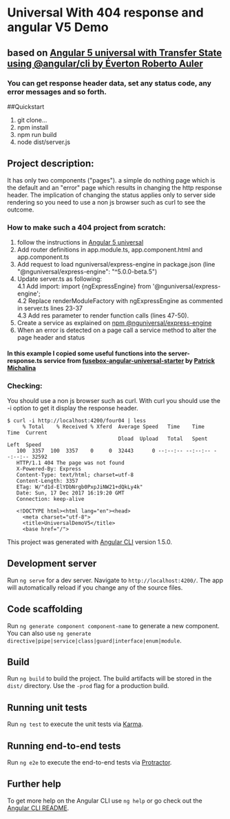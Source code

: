 # Universal With 404 response and angular V5 Demo
## based on [Angular 5 universal with Transfer State using @angular/cli by Éverton Roberto Auler](https://medium.com/@evertonrobertoauler/angular-5-universal-with-transfer-state-using-angular-cli-19fe1e1d352c)
### You can get response header data, set any status code, any error messages and so forth. 
##Quickstart
1. git clone... 
2. npm install
3. npm run build
4. node dist/server.js

## Project description:
It has only two components ("pages"). a simple do nothing page which is the default and an "error" page 
which results in changing the http response header. 
The implication of changing the status applies only to server side rendering so you need to use a non js 
browser such as curl to see the outcome.

### How to make such a 404 project from scratch:
1. follow the instructions in [Angular 5 universal](https://medium.com/@evertonrobertoauler/angular-5-universal-with-transfer-state-using-angular-cli-19fe1e1d352c)
2. Add router definitions in app.module.ts, app.component.html and app.component.ts
3. Add request to load nguniversal/express-engine in package.json (line "@nguniversal/express-engine": "^5.0.0-beta.5")
4. Update server.ts as following:  
    4.1 Add import: import {ngExpressEngine} from '@nguniversal/express-engine';  
    4.2 Replace renderModuleFactory with ngExpressEngine as commented in server.ts lines 23-37  
    4.3 Add res parameter to render function calls (lines 47-50).  
5. Create a service as explained on [npm @nguniversal/express-engine](https://www.npmjs.com/package/@nguniversal/express-engine)
6. When an error is detected on a page call a service method to alter the page header and status

#### In this example I copied some useful functions into the server-response.ts service from [fusebox-angular-universal-starter](https://github.com/patrickmichalina/fusebox-angular-universal-starter) by [Patrick Michalina](https://github.com/patrickmichalina)

### Checking:
You should use a non js browser such as curl. With curl you should use the -i option to get it display the response header.
```
$ curl -i http://localhost:4200/four04 | less
     % Total    % Received % Xferd  Average Speed   Time    Time     Time  Current
                                    Dload  Upload   Total   Spent    Left  Speed
   100  3357  100  3357    0     0  32443      0 --:--:-- --:--:-- --:--:-- 32592
   HTTP/1.1 404 The page was not found
   X-Powered-By: Express
   Content-Type: text/html; charset=utf-8
   Content-Length: 3357
   ETag: W/"d1d-ElYDbNrgb0PxpJiNW21+dQkLy4k"
   Date: Sun, 17 Dec 2017 16:19:20 GMT
   Connection: keep-alive
   
   <!DOCTYPE html><html lang="en"><head>
     <meta charset="utf-8">
     <title>UniversalDemoV5</title>
     <base href="/">
```

This project was generated with [Angular CLI](https://github.com/angular/angular-cli) version 1.5.0.

## Development server

Run `ng serve` for a dev server. Navigate to `http://localhost:4200/`. The app will automatically reload if you change any of the source files.

## Code scaffolding

Run `ng generate component component-name` to generate a new component. You can also use `ng generate directive|pipe|service|class|guard|interface|enum|module`.

## Build

Run `ng build` to build the project. The build artifacts will be stored in the `dist/` directory. Use the `-prod` flag for a production build.

## Running unit tests

Run `ng test` to execute the unit tests via [Karma](https://karma-runner.github.io).

## Running end-to-end tests

Run `ng e2e` to execute the end-to-end tests via [Protractor](http://www.protractortest.org/).

## Further help

To get more help on the Angular CLI use `ng help` or go check out the [Angular CLI README](https://github.com/angular/angular-cli/blob/master/README.md).
